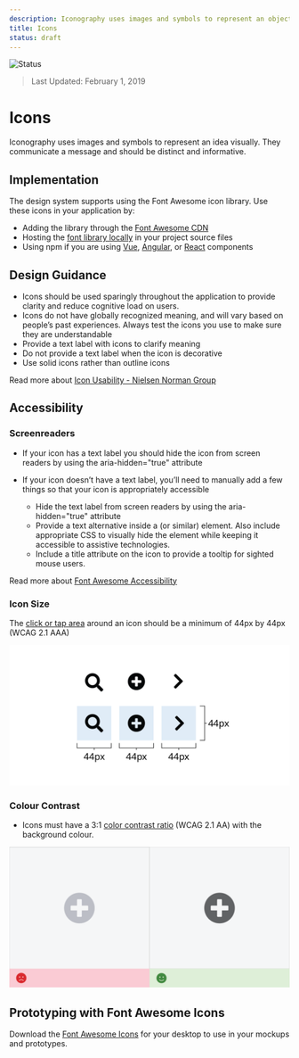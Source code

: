 ```yaml
---
description: Iconography uses images and symbols to represent an object visually. They communicate a message and should be distinct and informative.
title: Icons
status: draft
---
```


![Status](https://img.shields.io/badge/Component-Draft-orange.svg)
> Last Updated: February 1, 2019

# Icons
Iconography uses images and symbols to represent an idea visually. They communicate a message and should be distinct and informative.

## Implementation
The design system supports using the Font Awesome icon library. Use these icons in your application by:
*	Adding the library through the [Font Awesome CDN](https://fontawesome.com/start)
*	Hosting the [font library locally](https://fontawesome.com/how-to-use/on-the-web/setup/hosting-font-awesome-yourself) in your project source files
*	Using npm if you are using [Vue](https://fontawesome.com/how-to-use/on-the-web/using-with/vuejs), [Angular](https://fontawesome.com/how-to-use/on-the-web/using-with/angular), or [React](https://fontawesome.com/how-to-use/on-the-web/using-with/angular) components

## Design Guidance
*	Icons should be used sparingly throughout the application to provide clarity and reduce cognitive load on users.
*	Icons do not have globally recognized meaning, and will vary based on people’s past experiences. Always test the icons you use to make sure they are understandable
*	Provide a text label with icons to clarify meaning
*	Do not provide a text label when the icon is decorative
*	Use solid icons rather than outline icons

Read more about [Icon Usability - Nielsen Norman Group](https://www.nngroup.com/articles/icon-usability/)

## Accessibility

### Screenreaders
* If your icon has a text label you should hide the icon from screen readers by using the aria-hidden="true" attribute

* If your icon doesn’t have a text label, you’ll need to manually add a few things so that your icon is appropriately accessible
  * Hide the text label from screen readers by using the aria-hidden="true" attribute
  *	Provide a text alternative inside a <span> (or similar) element. Also include appropriate CSS to visually hide the element while keeping it accessible to assistive technologies.
  *	Include a title attribute on the icon to provide a tooltip for sighted mouse users.

Read more about [Font Awesome Accessibility](https://fontawesome.com/how-to-use/on-the-web/other-topics/accessibility)

### Icon Size
The [click or tap area](https://www.w3.org/WAI/WCAG21/quickref/#target-size) around an icon should be a minimum of 44px by 44px (WCAG 2.1 AAA)

![Three icons that visually show a target area of 44px surrounding the icon](target-area.png)

### Colour Contrast
* Icons must have a 3:1 [color contrast ratio](https://www.w3.org/WAI/WCAG21/quickref/#non-text-contrast) (WCAG 2.1 AA) with the background colour.

![Two versions of the same icon with different contrast ratios](icon-contrast.png)

## Prototyping with Font Awesome Icons
Download the [Font Awesome Icons](https://fontawesome.com/how-to-use/on-the-desktop/setup/getting-started) for your desktop to use in your mockups and prototypes.
